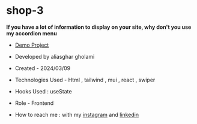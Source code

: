 # shop-3

**If you have a lot of information to display on your site, why don't you use my accordion menu**


- [Demo Project](https://shop-3-one.vercel.app/)

- Developed by aliasghar gholami

- Created - 2024/03/09

- Technologies Used - Html , tailwind , mui , react , swiper

- Hooks Used : useState 

- Role - Frontend

- How to reach me : with my [instagram](https://www.instagram.com/aliasghar.gholami_dev) and [linkedin](https://www.linkedin.com/in/aliasghar-gholami-a1229a290)

